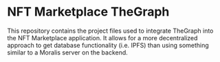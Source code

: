 # NFT Marketplace TheGraph

This repository contains the project files used to integrate TheGraph into the NFT Marketplace
application. It allows for a more decentralized approach to get database functionality (i.e. IPFS)
than using something similar to a Moralis server on the backend.

